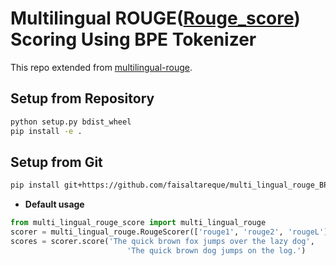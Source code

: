 # Multilingual ROUGE([Rouge_score](https://github.com/google-research/google-research/tree/master/rouge)) Scoring Using BPE Tokenizer 

This repo extended from [
multilingual-rouge](https://github.com/KaiQiangSong/multilingual-rouge).
  


## Setup from Repository
```bash
python setup.py bdist_wheel
pip install -e .
```

## Setup from Git
```bash
pip install git+https://github.com/faisaltareque/multi_lingual_rouge_BPE_tokenizer
```


* **Default usage**


```python
from multi_lingual_rouge_score import multi_lingual_rouge
scorer = multi_lingual_rouge.RougeScorer(['rouge1', 'rouge2', 'rougeL'], use_stemmer=True)
scores = scorer.score('The quick brown fox jumps over the lazy dog',
                          'The quick brown dog jumps on the log.')
```
